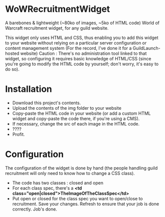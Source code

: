 # WoWRecruitmentWidget
A barebones & lightweight (~80ko of images, ~5ko of HTML code) World of Warcraft recruitment widget, for any guild website.

This widget only uses HTML and CSS, thus enabling you to add this widget to your website without relying on a particular server configuration or content management system (For the record, I've done it for a GuildLaunch-hosted website)
Caution : There's no administration tool linked to that widget, so configuring it requires basic knowledge of HTML/CSS (since you're going to modify the HTML code by yourself; don't worry, it's easy to do so).

# Installation
- Download this project's contents.
- Upload the contents of the img folder to your website
- Copy-paste the HTML code in your website (or add a custom HTML widget and copy-paste the code there, if you're using a CMS).
- If necessary, change the src of each image in the HTML code.
- ????
- Profit.

# Configuration
The configuration of the widget is done by hand (the people handling guild recruitment will only need to know how to change a CSS class).
- The code has two classes : closed and open
- For each class spec, there's a <b>\<td class="open|closed"\>TheImageOfTheClassSpec\</td\></b>
- Put open or closed for the class spec you want to open/close to recruitment. Save your changes. Refresh to ensure that your job is done correctly. Job's done.
